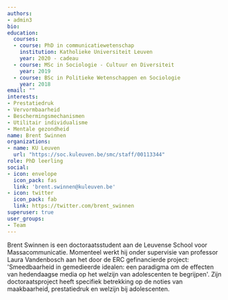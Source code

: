 ```yaml
---
authors:
- admin3
bio:
education:
  courses:
  - course: PhD in communicatiewetenschap
    institution: Katholieke Universiteit Leuven
    year: 2020 - cadeau
  - course: MSc in Sociologie - Cultuur en Diversiteit
    year: 2019
  - course: BSc in Politieke Wetenschappen en Sociologie
    year: 2018
email: ""
interests:
- Prestatiedruk
- Vervormbaarheid
- Beschermingsmechanismen
- Utilitair individualisme
- Mentale gezondheid
name: Brent Swinnen
organizations:
- name: KU Leuven
  url: "https://soc.kuleuven.be/smc/staff/00113344"
role: PhD leerling
social:
- icon: envelope
  icon_pack: fas
  link: 'brent.swinnen@kuleuven.be'
- icon: twitter
  icon_pack: fab
  link: https://twitter.com/brent_swinnen
superuser: true
user_groups:
- Team
---
```


Brent Swinnen is een doctoraatsstudent aan de Leuvense School voor Massacommunicatie. Momenteel werkt hij onder supervisie van professor Laura Vandenbosch aan het door de ERC gefinancierde project: 'Smeedbaarheid in gemedieerde idealen: een paradigma om de effecten van hedendaagse media op het welzijn van adolescenten te begrijpen'. Zijn doctoraatsproject heeft specifiek betrekking op de noties van maakbaarheid, prestatiedruk en welzijn bij adolescenten.